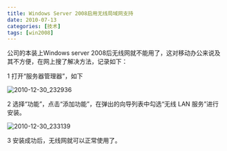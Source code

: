 ```yaml
---
title: Windows Server 2008启用无线局域网支持
date: 2010-07-13
categories: [技术]
tags: [win2008]
---
```


公司的本装上Windows server 2008后无线网就不能用了，这对移动办公来说及其不方便，在网上搜了解决方法，记录如下：

1 打开“服务器管理器”，如下

![2010-12-30_232936](https://cdn.jsdelivr.net/gh/oec2003/hblog-images/img/202201290654272.gif)

2 选择“功能”，点击“添加功能”，在弹出的向导列表中勾选“无线 LAN 服务”进行安装。

![2010-12-30_233139](https://cdn.jsdelivr.net/gh/oec2003/hblog-images/img/202201290654092.gif)

3 安装成功后，无线网就可以正常使用了。

